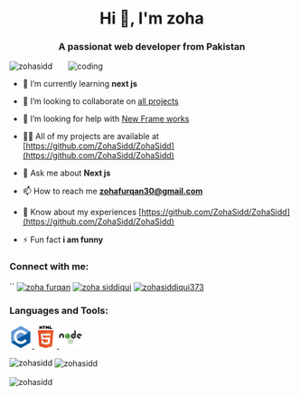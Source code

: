 <h1 align="center">Hi 👋, I'm zoha</h1>
<h3 align="center">A passionat web developer from Pakistan</h3>
<img align="right" alt="coding" width="400" src="https://user-images.githubusercontent.com/74038190/225813708-98b745f2-7d22-48cf-9150-083f1b00d6c9.gif">

<p align="left"> <img src="https://komarev.com/ghpvc/?username=zohasidd&label=Profile%20views&color=0e75b6&style=flat" alt="zohasidd" /> </p>

- 🌱 I’m currently learning **next js**

- 👯 I’m looking to collaborate on [all projects](https://github.com/ZohaSidd/ZohaSidd)

- 🤝 I’m looking for help with [New Frame works](https://github.com/ZohaSidd/ZohaSidd)

- 👨‍💻 All of my projects are available at [https://github.com/ZohaSidd/ZohaSidd](https://github.com/ZohaSidd/ZohaSidd)

- 💬 Ask me about **Next js**

- 📫 How to reach me **zohafurqan30@gmail.com**

- 📄 Know about my experiences [https://github.com/ZohaSidd/ZohaSidd](https://github.com/ZohaSidd/ZohaSidd)

- ⚡ Fun fact **i am funny**

<h3 align="left">Connect with me:</h3>
<p align="left">``
<a href="https://linkedin.com/in/zoha furqan" target="blank"><img align="center" src="https://raw.githubusercontent.com/rahuldkjain/github-profile-readme-generator/master/src/images/icons/Social/linked-in-alt.svg" alt="zoha furqan" height="30" width="40" /></a>
<a href="https://fb.com/zoha siddiqui" target="blank"><img align="center" src="https://raw.githubusercontent.com/rahuldkjain/github-profile-readme-generator/master/src/images/icons/Social/facebook.svg" alt="zoha siddiqui" height="30" width="40" /></a>
<a href="https://instagram.com/zohasiddiqui373" target="blank"><img align="center" src="https://raw.githubusercontent.com/rahuldkjain/github-profile-readme-generator/master/src/images/icons/Social/instagram.svg" alt="zohasiddiqui373" height="30" width="40" /></a>
</p>

<h3 align="left">Languages and Tools:</h3>
<p align="left"> <a href="https://www.cprogramming.com/" target="_blank" rel="noreferrer"> <img src="https://raw.githubusercontent.com/devicons/devicon/master/icons/c/c-original.svg" alt="c" width="40" height="40"/> </a> <a href="https://www.w3.org/html/" target="_blank" rel="noreferrer"> <img src="https://raw.githubusercontent.com/devicons/devicon/master/icons/html5/html5-original-wordmark.svg" alt="html5" width="40" height="40"/> </a> <a href="https://nodejs.org" target="_blank" rel="noreferrer"> <img src="https://raw.githubusercontent.com/devicons/devicon/master/icons/nodejs/nodejs-original-wordmark.svg" alt="nodejs" width="40" height="40"/> </a> </p>

<p><img align="left" src="https://github-readme-stats.vercel.app/api/top-langs?username=zohasidd&show_icons=true&locale=en&layout=compact" alt="zohasidd" /></p>

<p>&nbsp;<img align="center" src="https://github-readme-stats.vercel.app/api?username=zohasidd&show_icons=true&locale=en" alt="zohasidd" /></p>

<p><img align="center" src="https://github-readme-streak-stats.herokuapp.com/?user=zohasidd&" alt="zohasidd" /></p>
 
